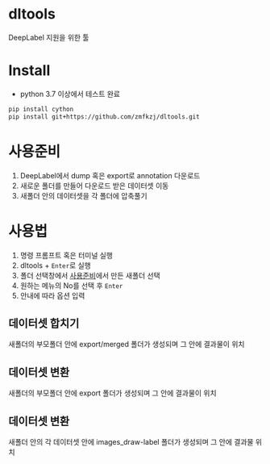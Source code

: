 # dltools
DeepLabel 지원을 위한 툴
# Install
- python 3.7 이상에서 테스트 완료
```bash
pip install cython
pip install git+https://github.com/zmfkzj/dltools.git
```
# 사용준비
1. DeepLabel에서 dump 혹은 export로 annotation 다운로드
1. 새로운 폴더를 만들어 다운로드 받은 데이터셋 이동
1. 새폴더 안의 데이터셋을 각 폴더에 압축풀기
# 사용법
1. 명령 프롬프트 혹은 터미널 실행
1. dltools + `Enter`로 실행
1. 폴더 선택창에서 [사용준비](#사용준비)에서 만든 새폴더 선택
1. 원하는 메뉴의 No를 선택 후 `Enter`
1. 안내에 따라 옵션 입력
## 데이터셋 합치기
새폴더의 부모폴더 안에 export/merged 폴더가 생성되며 그 안에 결과물이 위치
## 데이터셋 변환
새폴더의 부모폴더 안에 export 폴더가 생성되며 그 안에 결과물이 위치
## 데이터셋 변환
새폴더 안의 각 데이터셋 안에 images_draw-label 폴더가 생성되며 그 안에 결과물 위치

